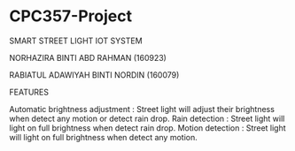 # CPC357-Project

SMART STREET LIGHT IOT SYSTEM


NORHAZIRA BINTI ABD RAHMAN         (160923)

RABIATUL ADAWIYAH BINTI NORDIN     (160079)

FEATURES

Automatic brightness adjustment : Street light will adjust their brightness when detect any motion or detect rain drop.
Rain detection : Street light will light on full brightness when detect rain drop.
Motion detection : Street light will light on full brightness when detect any motion.

